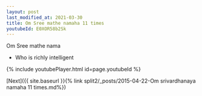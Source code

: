 ```yaml
---
layout: post
last_modified_at: 2021-03-30
title: Om Sree mathe namaha 11 times
youtubeId: E0XOR58b2Sk
---
```

 
 
Om Sree mathe nama 
 
 -  Who is richly intelligent 
 
  
 
  
 
 
 
 
 
 


{% include youtubePlayer.html id=page.youtubeId %}
 
[Next]({{ site.baseurl }}{% link  split2/_posts/2015-04-22-Om srivardhanaya namaha 11 times.md%})
 
